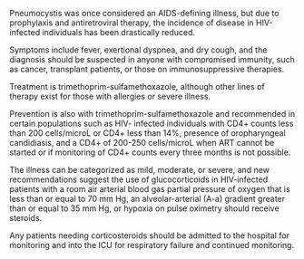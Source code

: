 Pneumocystis was once considered an AIDS-defining illness, but due to prophylaxis and antiretroviral therapy, the incidence of disease in HIV-infected individuals has been drastically reduced.

Symptoms include fever, exertional dyspnea, and dry cough, and the diagnosis should be suspected in anyone with compromised immunity, such as cancer, transplant patients, or those on immunosuppressive therapies.

Treatment is trimethoprim-sulfamethoxazole, although other lines of therapy exist for those with allergies or severe illness.

Prevention is also with trimethoprim-sulfamethoxazole and recommended in certain populations such as HIV- infected individuals with CD4+ counts less than 200 cells/microL or CD4+ less than 14%, presence of oropharyngeal candidiasis, and a CD4+ of 200-250 cells/microL when ART cannot be started or if monitoring of CD4+ counts every three months is not possible.

The illness can be categorized as mild, moderate, or severe, and new recommendations suggest the use of glucocorticoids in HIV-infected patients with a room air arterial blood gas partial pressure of oxygen that is less than or equal to 70 mm Hg, an alveolar-arterial (A-a) gradient greater than or equal to 35 mm Hg, or hypoxia on pulse oximetry should receive steroids.

Any patients needing corticosteroids should be admitted to the hospital for monitoring and into the ICU for respiratory failure and continued monitoring.
